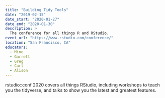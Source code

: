 ```yaml
---
title: "Building Tidy Tools"
date: "2019-02-15"
date_start: "2020-01-27"
date_end: "2020-01-30"
description: >
  The conference for all things R and RStudio.
event_url: "https://www.rstudio.com/conference/"
location: "San Francisco, CA"
educators:
  - Mine
  - Garrett
  - Greg
  - Carl
  - Alison
---
```


rstudio::conf 2020 covers all things RStudio, including workshops to teach you the tidyverse, and talks to show you the latest and greatest features.
